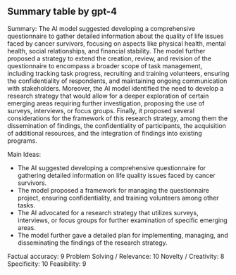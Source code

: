 ## Summary table by gpt-4
Summary: 
The AI model suggested developing a comprehensive questionnaire to gather detailed information about the quality of life issues faced by cancer survivors, focusing on aspects like physical health, mental health, social relationships, and financial stability. The model further proposed a strategy to extend the creation, review, and revision of the questionnaire to encompass a broader scope of task management, including tracking task progress, recruiting and training volunteers, ensuring the confidentiality of respondents, and maintaining ongoing communication with stakeholders. Moreover, the AI model identified the need to develop a research strategy that would allow for a deeper exploration of certain emerging areas requiring further investigation, proposing the use of surveys, interviews, or focus groups. Finally, it proposed several considerations for the framework of this research strategy, among them the dissemination of findings, the confidentiality of participants, the acquisition of additional resources, and the integration of findings into existing programs.

Main Ideas: 
- The AI suggested developing a comprehensive questionnaire for gathering detailed information on life quality issues faced by cancer survivors.
- The model proposed a framework for managing the questionnaire project, ensuring confidentiality, and training volunteers among other tasks.
- The AI advocated for a research strategy that utilizes surveys, interviews, or focus groups for further examination of specific emerging areas.
- The model further gave a detailed plan for implementing, managing, and disseminating the findings of the research strategy.

Factual accuracy: 9
Problem Solving / Relevance: 10
Novelty / Creativity: 8
Specificity: 10
Feasibility: 9